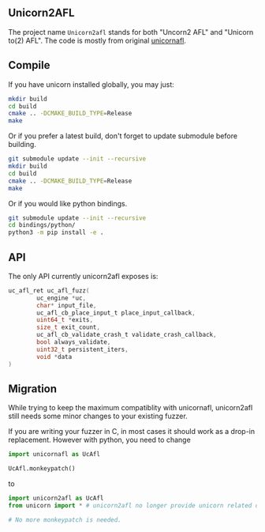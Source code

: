 ## Unicorn2AFL

The project name `Unicorn2afl` stands for both "Uncorn2 AFL" and "Unicorn to(2) AFL". The code is mostly from original [unicornafl](https://github.com/AFLplusplus/unicornafl).

## Compile

If you have unicorn installed globally, you may just:

```bash
mkdir build
cd build
cmake .. -DCMAKE_BUILD_TYPE=Release
make
```

Or if you prefer a latest build, don't forget to update submodule before building.

```bash
git submodule update --init --recursive
mkdir build
cd build
cmake .. -DCMAKE_BUILD_TYPE=Release
make
```

Or if you would like python bindings.

```bash
git submodule update --init --recursive
cd bindings/python/
python3 -m pip install -e .
```

## API

The only API currently unicorn2afl exposes is:

```C
uc_afl_ret uc_afl_fuzz(
        uc_engine *uc, 
        char* input_file, 
        uc_afl_cb_place_input_t place_input_callback, 
        uint64_t *exits, 
        size_t exit_count, 
        uc_afl_cb_validate_crash_t validate_crash_callback, 
        bool always_validate,
        uint32_t persistent_iters,
        void *data
)
```

## Migration

While trying to keep the maximum compatiblity with unicornafl, unicorn2afl still needs some minor changes to your existing fuzzer.

If you are writing your fuzzer in C, in most cases it should work as a drop-in replacement. However with python, you need to change

```python
import unicornafl as UcAfl

UcAfl.monkeypatch()
```

to

```python
import unicorn2afl as UcAfl
from unicorn import * # unicorn2afl no longer provide unicorn related definition.

# No more monkeypatch is needed.
```